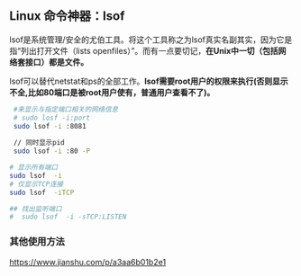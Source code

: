 ## Linux 命令神器：lsof

lsof是系统管理/安全的尤伯工具。将这个工具称之为lsof真实名副其实，因为它是指“列出打开文件（lists openfiles）”。而有一点要切记，**在Unix中一切（包括网络套接口）都是文件。**

lsof可以替代netstat和ps的全部工作。**lsof需要root用户的权限来执行(否则显示不全,比如80端口是被root用户使有，普通用户查看不了)。**

```sh
 #来显示与指定端口相关的网络信息
 # sudo losf -i:port
 sudo lsof -i :8081
 
 // 同时显示pid
 sudo lsof -i :80 -P
```

```sh
# 显示所有端口
sudo lsof  -i
# 仅显示TCP连接
sudo lsof  -iTCP
```

```sh
## 找出监听端口
#  sudo lsof  -i -sTCP:LISTEN
```

### 其他使用方法
https://www.jianshu.com/p/a3aa6b01b2e1
